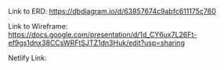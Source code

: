 Link to ERD:
https://dbdiagram.io/d/63857674c9abfc611175c760

Link to Wireframe:
https://docs.google.com/presentation/d/1d_CY6ux7L26Ft-ef9gs1dnx38CCsWRFtSJTZ1dn3Huk/edit?usp=sharing

Netlify Link:

